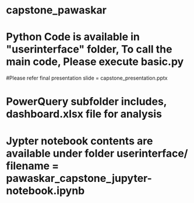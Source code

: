 # capstone_pawaskar
# Python Code is available in "userinterface" folder, To call the main code, Please execute basic.py
#Please refer final presentation slide = capstone_presentation.pptx
# PowerQuery subfolder includes, dashboard.xlsx file for analysis
# Jypter notebook contents are available under folder userinterface/ filename =  pawaskar_capstone_jupyter-notebook.ipynb
# 
